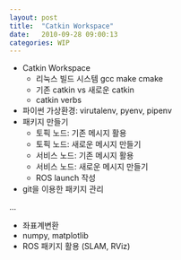 ```yaml
---
layout: post
title:  "Catkin Workspace"
date:   2010-09-28 09:00:13
categories: WIP
---
```




- Catkin Workspace
    - 리눅스 빌드 시스템 gcc make cmake
    - 기존 catkin vs 새로운 catkin
    - catkin verbs
- 파이썬 가상환경: virutalenv, pyenv, pipenv
- 패키지 만들기
    - 토픽 노드: 기존 메시지 활용
    - 토픽 노드: 새로운 메시지 만들기
    - 서비스 노드: 기존 메시지 활용
    - 서비스 노드: 새로운 메시지 만들기
    - ROS launch 작성
- git을 이용한 패키지 관리

...

- 좌표계변환
- numpy, matplotlib
- ROS 패키지 활용 (SLAM, RViz)

